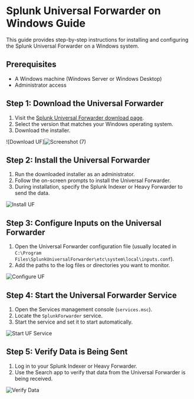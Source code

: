 # Splunk Universal Forwarder on Windows Guide

This guide provides step-by-step instructions for installing and configuring the Splunk Universal Forwarder on a Windows system.

## Prerequisites

- A Windows machine (Windows Server or Windows Desktop)
- Administrator access

## Step 1: Download the Universal Forwarder

1. Visit the [Splunk Universal Forwarder download page](https://www.splunk.com/en_us/download/universal-forwarder.html).
2. Select the version that matches your Windows operating system.
3. Download the installer.

![Download UF]![Screenshot (7)](https://github.com/user-attachments/assets/e8f88889-7435-4675-9a4f-b1f87de36df3)


## Step 2: Install the Universal Forwarder

1. Run the downloaded installer as an administrator.
2. Follow the on-screen prompts to install the Universal Forwarder.
3. During installation, specify the Splunk Indexer or Heavy Forwarder to send the data.

![Install UF](screenshots/install-uf.png)

## Step 3: Configure Inputs on the Universal Forwarder

1. Open the Universal Forwarder configuration file (usually located in `C:\Program Files\SplunkUniversalForwarder\etc\system\local\inputs.conf`).
2. Add the paths to the log files or directories you want to monitor.

![Configure UF](screenshots/configure-uf.png)

## Step 4: Start the Universal Forwarder Service

1. Open the Services management console (`services.msc`).
2. Locate the `SplunkForwarder` service.
3. Start the service and set it to start automatically.

![Start UF Service](screenshots/start-uf-service.png)

## Step 5: Verify Data is Being Sent

1. Log in to your Splunk Indexer or Heavy Forwarder.
2. Use the Search app to verify that data from the Universal Forwarder is being received.

![Verify Data](screenshots/verify-data.png)
